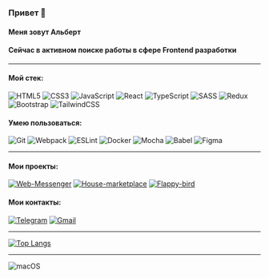 ### Привет 👋

#### Меня зовут Альберт
#### Сейчас в активном поиске работы в сфере Frontend разработки

---
#### Мой стек:
![HTML5](https://img.shields.io/badge/html5-%23E34F26.svg?style=for-the-badge&logo=html5&logoColor=white)
![CSS3](https://img.shields.io/badge/css3-%231572B6.svg?style=for-the-badge&logo=css3&logoColor=white)
![JavaScript](https://img.shields.io/badge/javascript-%23323330.svg?style=for-the-badge&logo=javascript&logoColor=%23F7DF1E)
![React](https://img.shields.io/badge/react-%2320232a.svg?style=for-the-badge&logo=react&logoColor=%2361DAFB)
![TypeScript](https://img.shields.io/badge/typescript-%23007ACC.svg?style=for-the-badge&logo=typescript&logoColor=white)
![SASS](https://img.shields.io/badge/SASS-hotpink.svg?style=for-the-badge&logo=SASS&logoColor=white)
![Redux](https://img.shields.io/badge/redux-%23593d88.svg?style=for-the-badge&logo=redux&logoColor=white)
![Bootstrap](https://img.shields.io/badge/bootstrap-%23563D7C.svg?style=for-the-badge&logo=bootstrap&logoColor=white)
![TailwindCSS](https://img.shields.io/badge/tailwindcss-%2338B2AC.svg?style=for-the-badge&logo=tailwind-css&logoColor=white)

#### Умею пользоваться:
![Git](https://img.shields.io/badge/git-%23F05033.svg?style=for-the-badge&logo=git&logoColor=white)
![Webpack](https://img.shields.io/badge/webpack-%238DD6F9.svg?style=for-the-badge&logo=webpack&logoColor=black)
![ESLint](https://img.shields.io/badge/ESLint-4B3263?style=for-the-badge&logo=eslint&logoColor=white)
![Docker](https://img.shields.io/badge/docker-%230db7ed.svg?style=for-the-badge&logo=docker&logoColor=white)
![Mocha](https://img.shields.io/badge/-mocha-%238D6748?style=for-the-badge&logo=mocha&logoColor=white)
![Babel](https://img.shields.io/badge/Babel-F9DC3e?style=for-the-badge&logo=babel&logoColor=black)
![Figma](https://img.shields.io/badge/figma-%23F24E1E.svg?style=for-the-badge&logo=figma&logoColor=white)

---

#### Мои проекты:

[![Web-Messenger](https://img.shields.io/badge/-Web_Messenger-141130?style=for-the-badge)](https://github.com/AlbertMrMaruk/Web-Messenger)
[![House-marketplace](https://img.shields.io/badge/-House_marketplace-141130?style=for-the-badge)](https://github.com/AlbertMrMaruk/House-marketplace)
[![Flappy-bird](https://img.shields.io/badge/-Flappy_bird-141130?style=for-the-badge)](https://github.com/AlbertMrMaruk/Flappy-bird)


#### Мои контакты:
[![Telegram](https://img.shields.io/badge/-Telegram-141130?style=for-the-badge&logo=Telegram)](https://t.me/a_marukyan)
[![Gmail](https://img.shields.io/badge/-albert@qbitm.ru-141130?style=for-the-badge&logo=Gmail)](mailto:albert@qbitm.ru)

---
[![Top Langs](https://github-readme-stats.vercel.app/api/top-langs/?username=AlbertMrMaruk&layout=compact)](https://github.com/anuraghazra/github-readme-stats)
<br>

---
![macOS](https://img.shields.io/static/v1?label=macOS&message=user&color=141130&labelColor=ffffff&style=for-the-badge)

